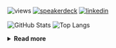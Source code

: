 ![views](https://komarev.com/ghpvc/?username=chck&color=blueviolet)
[![speakerdeck](https://img.shields.io/badge/Speaker_Deck-chck-8a2be2?style=flat-square&logo=speaker-deck)](https://speakerdeck.com/chck)
[![linkedin](https://img.shields.io/badge/LinkedIn-chck-8a2be2?style=flat-square&logo=linkedin)](https://www.linkedin.com/in/chck/)

<p align="left"> 
  <img alt="GitHub Stats" align="center" height="150" src="https://github-readme-stats-nine-umber-51.vercel.app/api?username=chck&count_private=true&show_icons=true&hide_title=true&theme=buefy" />
  <img alt="Top Langs" align="center" height="150" src="https://github-readme-stats-nine-umber-51.vercel.app/api/top-langs/?username=chck&layout=compact&count_private=true&show_icons=true&hide_title=true&theme=buefy" />
</p>

<details>
  <summary><b>Read more</b></summary>
  <br>

  <!--START_SECTION:waka-->
**🐱 My GitHub Data** 

> 📦 88.5 kB Used in GitHub's Storage 
 > 
> 🏆 552 Contributions in the Year 2024
 > 
> 💼 Opted to Hire
 > 
> 📜 133 Public Repositories 
 > 
> 🔑 23 Private Repositories 
 > 
**I'm a Night 🦉** 

```text
🌞 Morning                938 commits         ███░░░░░░░░░░░░░░░░░░░░░░   13.66 % 
🌆 Daytime                2191 commits        ████████░░░░░░░░░░░░░░░░░   31.90 % 
🌃 Evening                1991 commits        ███████░░░░░░░░░░░░░░░░░░   28.99 % 
🌙 Night                  1748 commits        ██████░░░░░░░░░░░░░░░░░░░   25.45 % 
```
📅 **I'm Most Productive on Thursday** 

```text
Monday                   1347 commits        █████░░░░░░░░░░░░░░░░░░░░   19.61 % 
Tuesday                  1079 commits        ████░░░░░░░░░░░░░░░░░░░░░   15.71 % 
Wednesday                1128 commits        ████░░░░░░░░░░░░░░░░░░░░░   16.42 % 
Thursday                 1629 commits        ██████░░░░░░░░░░░░░░░░░░░   23.72 % 
Friday                   688 commits         ███░░░░░░░░░░░░░░░░░░░░░░   10.02 % 
Saturday                 415 commits         ██░░░░░░░░░░░░░░░░░░░░░░░   06.04 % 
Sunday                   582 commits         ██░░░░░░░░░░░░░░░░░░░░░░░   08.47 % 
```


📊 **This Week I Spent My Time On** 

```text
💬 Programming Languages: 
TypeScript               5 mins              █████████████░░░░░░░░░░░░   50.97 % 
Git                      4 mins              ███████████░░░░░░░░░░░░░░   43.24 % 
gitconfig                0 secs              █░░░░░░░░░░░░░░░░░░░░░░░░   05.79 % 

🔥 Editors: 
WebStorm                 5 mins              █████████████░░░░░░░░░░░░   50.97 % 
Neovim                   5 mins              ████████████░░░░░░░░░░░░░   49.03 % 
```

**I Mostly Code in Python** 

```text
Python                   44 repos            ████████░░░░░░░░░░░░░░░░░   33.33 % 
Jupyter Notebook         19 repos            ████░░░░░░░░░░░░░░░░░░░░░   14.39 % 
Rust                     7 repos             █░░░░░░░░░░░░░░░░░░░░░░░░   05.30 % 
TypeScript               6 repos             █░░░░░░░░░░░░░░░░░░░░░░░░   04.55 % 
Astro                    1 repo              ░░░░░░░░░░░░░░░░░░░░░░░░░   00.76 % 
```



**Timeline**

![Lines of Code chart](https://raw.githubusercontent.com/chck/chck/main/assets/bar_graph.png)


 Last Updated on 2024-12-03 02:03 UTC
<!--END_SECTION:waka-->
</details>

